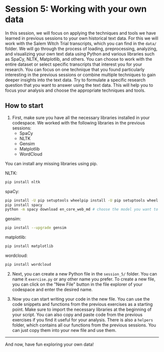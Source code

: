 # Session 5: Working with your own data

In this session, we will focus on applying the techniques and tools we have learned in previous sessions to your own historical text data. For this we will work with the Salem Witch Trial transcripts, which you can find in the `data/` folder. We will go through the process of loading, preprocessing, analyzing, and visualizing your own text data using Python and various libraries such as SpaCy, NLTK, Matplotlib, and others. 
You can choose to work with the entire dataset or select specific transcripts that interest you for your research. You can focus on one technique that you found particularly interesting in the previous sessions or combine multiple techniques to gain deeper insights into the text data. Try to formulate a specific research question that you want to answer using the text data. This will help you to focus your analysis and choose the appropriate techniques and tools.

## How to start
1. First, make sure you have all the necessary libraries installed in your codespace. We worked with the following libraries in the previous sessions:
   - SpaCy
   - NLTK
   - Gensim
   - Matplotlib
   - WordCloud

You can install any missing libraries using pip. 

NLTK:
```bash
pip install nltk
```

spaCy:
```bash
pip install -U pip setuptools wheelpip install -U pip setuptools wheel
pip install spacy
python -m spacy download en_core_web_md # choose the model you want to work with
```

gensim:
```bash
pip install --upgrade gensim
```

matplotlib:
```bash
pip install matplotlib
```

wordcloud:
```bash
pip install wordcloud
```

2. Next, you can create a new Python file in the `session_5/` folder. You can name it `exercise.py` or any other name you prefer. To create a new file, you can click on the "New File" button in the file explorer of your codespace and enter the desired name.

3. Now you can start writing your code in the new file. You can use the code snippets and functions from the previous exercises as a starting point. Make sure to import the necessary libraries at the beginning of your script. You can also copy and paste code from the previous exercises if you find it useful for your analysis. There is also a `helpers` folder, which contains all our functions from the previous sessions. You can just copy them into your new file and use them.

---

And now, have fun exploring your own data! 
